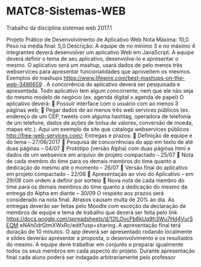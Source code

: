 # MATC8-Sistemas-WEB
Trabalho da disciplina sistemas web 2017.1

Projeto Prático de Desenvolvimento de
Aplicativo Web
Nota Máxima: 10,0
Peso na média final: 5,0
Descrição:
A equipe de no mínimo 3 e no máximo 4 integrantes deverá desenvolver um
aplicativo Web em JavaScript.
A equipe deverá definir o tema de seu aplicativo, desenvolve-lo e apresentar o
mesmo.
O aplicativo será um mashup, usará dados de pelo menos três webservices para
apresentar funcionalidades que aproveitem os mesmos. Exemplos de mashups
https://www.lifewire.com/best-mashups-on-the-web-3486659 .
A concorrência do aplicativo deverá ser pesquisada e apresentada. Todo
aplicativo tem algum concorrente, nem que ele não seja do mesmo modelo de
negócio (ex. agenda digital x agenda de papel)
O aplicativo deverá:
 Possuir interface com o usuário com ao menos 3 páginas web;
 Pegar dados de ao menos três web services públicos (ex. endereço de
um CEP, tweets com alguma hashtag, operadora de telefonia de um
telefone, dados de ações de bolsa de valores, conversão de moeda,
mapas etc.). Aqui um exemplo de site que cataloga webservices públicos
http://free-web-services.com/;
Entregas e prazos:
 Definição de equipe e do tema – 27/06/2017
 Pesquisa de concorrências do app em texto de até duas páginas – 04/07
 Protótipo (versão Alpha) com duas páginas html e dados de um websevice
em arquivo de projeto compactado – 25/07
 Nota de cada membro do time para os demais membros do time quanto
a dedicação do mesmo até o momento – 26/07
 Versão final do aplicativo em projeto compactado - 22/08
 Apresentação ao vivo do Aplicativo – em 29/08 com ordem a definir por
sorteio
 Nova nota de cada membro do time para os demais membros do time
quanto a dedicação do mesmo da entrega do Alpha em diante – 30/09
O respeito aos prazos será considerado na nota final. Atrasos causam multa de
20% ao dia.
As entregas deverão ser feitas pelo Moodle com exceção da declaração de
membros de equipe e tema de trabalho que deverá ser feita pelo link
https://docs.google.com/spreadsheets/d/12ILOvcPb6kUq9h3Wu7Hd4VurSEQM
eNAh0drGtmXWxRc/edit?usp=sharing.
A apresentação final terá duração de 10 minutos. O app deverá ser apresentado
rodando localmente e slides deverão apresentar a proposta, o desenvolvimento
e os resultados do mesmo. A equipe deve trabalhar em conjunto e preparar
igualmente todos os seus membros em cada aspecto do projeto. Durante
apresentação final cada aluno poderá ser indagado arbitrariamente pelo
professor

